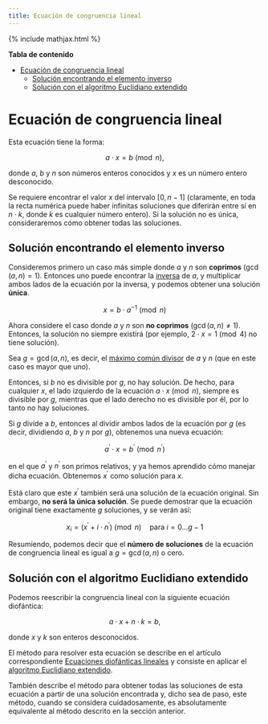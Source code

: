 ```yaml
---
title: Ecuación de congruencia lineal
---
```


{% include mathjax.html %}

**Tabla de contenido**

- [Ecuación de congruencia lineal](#ecuación-de-congruencia-lineal)
  - [Solución encontrando el elemento inverso](#solución-encontrando-el-elemento-inverso)
  - [Solución con el algoritmo Euclidiano extendido](#solución-con-el-algoritmo-euclidiano-extendido)

# Ecuación de congruencia lineal

Esta ecuación tiene la forma:

$$a \cdot x = b \pmod n,$$

donde $a$, $b$ y $n$ son números enteros conocidos y $x$ es un número entero desconocido.

Se requiere encontrar el valor $x$ del intervalo $[0, n-1]$ (claramente, en toda la recta numérica puede haber infinitas soluciones que diferirán entre sí en $n \cdot k$, donde $k$ es cualquier número entero). Si la solución no es única, consideraremos cómo obtener todas las soluciones.

## Solución encontrando el elemento inverso

Consideremos primero un caso más simple donde $a$ y $n$ son **coprimos** ($\gcd(a, n) = 1$).
Entonces uno puede encontrar la [inversa](./Inverso-multiplicativo-modular.html) de $a$, y multiplicar ambos lados de la ecuación por la inversa, y podemos obtener una solución **única**.

$$x = b \cdot a ^ {- 1} \pmod n$$

Ahora considere el caso donde $a$ y $n$ son **no coprimos** ($\gcd(a, n) \ne 1$).
Entonces, la solución no siempre existirá (por ejemplo, $2 \cdot x = 1 \pmod 4$ no tiene solución).

Sea $g = \gcd(a, n)$, es decir, el [máximo común divisor](../fundamentos/algoritmo-euclidiano.html) de $a$ y $n$ (que en este caso es mayor que uno).

Entonces, si $b$ no es divisible por $g$, no hay solución. De hecho, para cualquier $x$, el lado izquierdo de la ecuación $a \cdot x \pmod n$, siempre es divisible por $g$, mientras que el lado derecho no es divisible por él, por lo tanto no hay soluciones.

Si $g$ divide a $b$, entonces al dividir ambos lados de la ecuación por $g$ (es decir, dividiendo $a$, $b$ y $n$ por $g$), obtenemos una nueva ecuación:

$$a^\prime \cdot x = b^\prime \pmod{n^\prime}$$

en el que $a^\prime$ y $n^\prime$ son primos relativos, y ya hemos aprendido cómo manejar dicha ecuación.
Obtenemos $x^\prime$ como solución para $x$.

Está claro que este $x^\prime$ también será una solución de la ecuación original.
Sin embargo, **no será la única solución**.
Se puede demostrar que la ecuación original tiene exactamente $g$ soluciones, y se verán así:

$$x_i = (x^\prime + i\cdot n^\prime) \pmod n \quad \text{para } i = 0 \ldots g-1$$

Resumiendo, podemos decir que el **número de soluciones** de la ecuación de congruencia lineal es igual a $g = \gcd(a, n)$ o cero.

## Solución con el algoritmo Euclidiano extendido

Podemos reescribir la congruencia lineal con la siguiente ecuación diofántica:

$$a \cdot x + n \cdot k = b,$$

donde $x$ y $k$ son enteros desconocidos.

El método para resolver esta ecuación se describe en el artículo correspondiente [Ecuaciones diofánticas lineales](../fundamentos/ecuaciones-diofanticas-lineales.html) y consiste en aplicar el [algoritmo Euclidiano extendido](../fundamentos/algoritmo-euclidiano-extendido.html).

También describe el método para obtener todas las soluciones de esta ecuación a partir de una solución encontrada y, dicho sea de paso, este método, cuando se considera cuidadosamente, es absolutamente equivalente al método descrito en la sección anterior.


